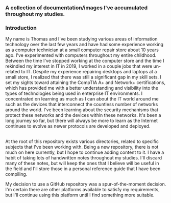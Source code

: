 ### A collection of documentation/images I've accumulated throughout my studies.

<h3>Introduction</h3>
My name is Thomas and I've been studying various areas of information technology over the last few years and
have had some experience working as a computer technician at a small computer repair
store about 10 years ago. I've experimented with computers throughout my entire childhood.
Between the time I've stopped working at the computer store
and the time I rekindled my interest in IT in 2019, I worked in a couple jobs that were
un-related to IT. Despite my experience repairing desktops and laptops at a small store,
I realized that there was still a significant gap in my skill sets. I set my sights toward
attaining the CompTIA A+ and Network+ certifications, which has provided me with a better
understanding and visibility into the types of technologies being used in enterprise IT
environments. I concentrated on learning as much as I can about the IT world around me such
as the devices that interconnect the countless number of networks around the world. I've
been learning about the security mechanisms that protect these networks and the devices
within these networks. It's been a long journey so far, but there will always be more
to learn as the Internet continues to evolve as newer protocols are developed and deployed.<br><br>

At the root of this repository exists various directories, related to specific
subjects that I've been working with. Being a new repository, there is not much on here currently,
but I hope to continue adding content to it. I have a habit of taking lots of handwritten notes throughout
my studies. I'll discard many of these notes, but will keep the ones that I believe
will be useful in the field and I'll store those in a personal reference guide that I have been
compiling.

My decision to use a GitHub repository was a spur-of-the-moment decision. I'm certain there
are other platforms available to satisfy my requirements, but I'll continue using this
platform until I find something more suitable.<br><br>
